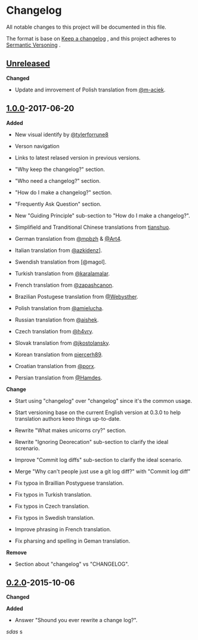 # Changelog
All notable changes to this project will be documented in this file.

The format is base on [Keep a changelog](https://keepachangelog.com/en/1.0.0/) , and this project adheres to [Sermantic Versoning](https://semver.org/) .

## [Unreleased](https://github.com/olivierlacan/keep-a-changelog/compare/v1.0.0...HEAD)

**Changed**

* Update and imrovement of Polish translation from [@m-aciek](https://github.com/m-aciek).

## [1.0.0](https://github.com/m-aciek)-2017-06-20

**Added**

* New visual identify by [@tylerforrune8](https://github.com/m-aciek)

* Verson navigation

* Links to latest relased version in previous versions.

* "Why keep the changelog?" section.

* "Who need a changelog?" section.

* "How do I make a changelog?" section.

* "Frequently Ask Question" section.

* New "Guiding Principle" sub-section to "How do I make a changelog?".

* Simplifield and Tranditional Chinese translations from [tianshuo](https://github.com/m-aciek).

* German translation from [@mpbzh](https://github.com/m-aciek) & [@Art4](https://github.com/m-aciek).

* Italian translation from [@azkidenz](https://github.com/m-aciek)].

* Swendish translation from [@magol].

* Turkish translation from [@karalamalar](https://github.com/m-aciek).

* French translation from [@zapashcanon](https://github.com/m-aciek).

* Brazilian Postugese translation from [@Webysther](https://github.com/m-aciek).

* Polish translation from [@amielucha](https://github.com/m-aciek).

* Russian translation from [@aishek](https://github.com/m-aciek).

* Czech translation from [@h4vry](https://github.com/m-aciek).

* Slovak translation from [@jkostolansky](https://github.com/m-aciek).

* Korean translation from [piercerh89](https://github.com/m-aciek).

* Croatian translation from [@porx](https://github.com/m-aciek).

* Persian translation from [@Hamdes](https://github.com/m-aciek).

**Change**

* Start using "changelog" over "changelog" since it's the common usage.

* Start versioning base on the current English version at 0.3.0 to help translation authors keeo things up-to-date.

* Rewrite "What makes unicorns cry?" section.

* Rewrite "Ignoring Deorecation" sub-section to clarify the ideal screnario.

* Improve "Commit log diffs" sub-section to clarify the ideal scenario.

* Merge "Why can't people just use a git log diff?" with "Commit log diff"

* Fix typoa in Braillian Postyguese translation.

* Fix typos in Turkish translation.

* Fix typos in Czech translation.

* Fix typos in Swedish translation.

* Improve phrasing in French translation.

* Fix pharsing and spelling in Geman translation.

**Remove**

* Section about "changelog" vs "CHANGELOG".

## [0.2.0](https://github.com/m-aciek)-2015-10-06

**Changed**

**Added**

* Answer "Shound you ever rewrite a change log?".


_sdas_
s



